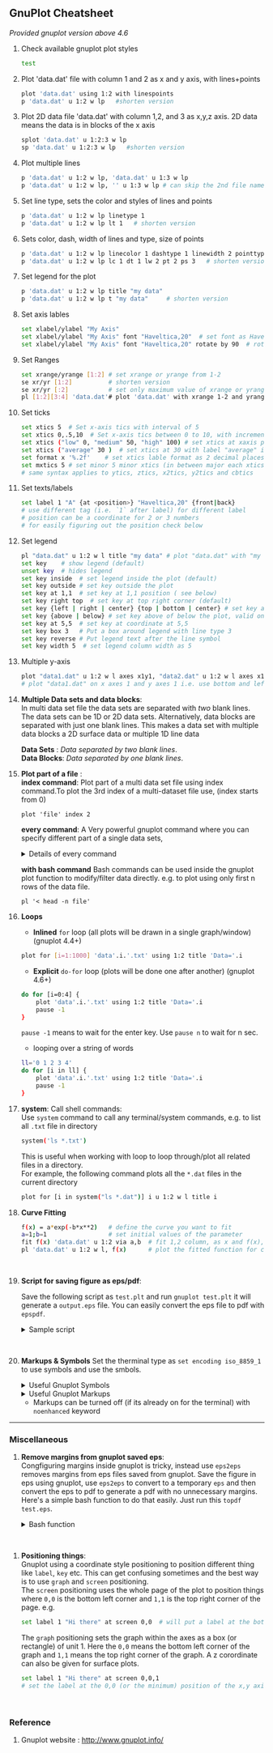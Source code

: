 ## GnuPlot Cheatsheet
_Provided gnuplot version above 4.6_


1. Check available gnuplot plot styles
    ```bash 
    test   
    ```

2. Plot 'data.dat' file with column 1 and 2 as x and y axis, with lines+points
    ```bash
    plot 'data.dat' using 1:2 with linespoints 
    p 'data.dat' u 1:2 w lp   #shorten version
    ```

3. Plot 2D data file 'data.dat' with column 1,2, and 3 as x,y,z axis. 2D data means the data is in blocks of the x axis
    ```bash
    splot 'data.dat' u 1:2:3 w lp  
    sp 'data.dat' u 1:2:3 w lp   #shorten version
    ```


4. Plot multiple lines
    ```bash
    p 'data.dat' u 1:2 w lp, 'data.dat' u 1:3 w lp
    p 'data.dat' u 1:2 w lp, '' u 1:3 w lp # can skip the 2nd file name if its the same as the first one
    ```


5. Set line type, sets the color and styles of lines and points
    ```bash
    p 'data.dat' u 1:2 w lp linetype 1  
    p 'data.dat' u 1:2 w lp lt 1   # shorten version
    ```

6. Sets color, dash, width of lines and type, size of points
    ```bash
    p 'data.dat' u 1:2 w lp linecolor 1 dashtype 1 linewidth 2 pointtype 2 pointsize 3 
    p 'data.dat' u 1:2 w lp lc 1 dt 1 lw 2 pt 2 ps 3   # shorten version
    ```

7. Set legend for the plot
    ```bash
    p 'data.dat' u 1:2 w lp title "my data"
    p 'data.dat' u 1:2 w lp t "my data"     # shorten version
    ```

8. Set axis lables
    ```bash
    set xlabel/ylabel "My Axis" 
    set xlabel/ylabel "My Axis" font "Haveltica,20"  # set font as Haveltica, with size 20
    set xlabel/ylabel "My Axis" font "Haveltica,20" rotate by 90  # rotate the label by 90 degree
    ```

9. Set Ranges
    ```bash
    set xrange/yrange [1:2] # set xrange or yrange from 1-2
    se xr/yr [1:2]          # shorten version
    se xr/yr [:2]           # set only maximum value of xrange or yrange
    pl [1:2][3:4] 'data.dat'# plot 'data.dat' with xrange 1-2 and yrange 3-4
    ```

10. Set ticks
    ```bash
    set xtics 5  # Set x-axis tics with interval of 5
    set xtics 0,.5,10  # Set x-axis tics between 0 to 10, with increment of 0.5
    set xtics ("low" 0, "medium" 50, "high" 100) # set xtics at xaxis position 0,50 and 100, with labels "low", "medium" and "high"
    set xtics ("average" 30 )  # set xtics at 30 with label "average" in addition to already existing tics
    set format x '%.2f'    # set xtics lable format as 2 decimal places
    set mxtics 5 # set minor 5 minor xtics (in between major each xtics)
    # same syntax applies to ytics, ztics, x2tics, y2tics and cbtics
    ```

11. Set texts/labels 
    ```bash
    set label 1 "A" {at <position>} "Haveltica,20" {front|back} 
    # use different tag (i.e. `1` after label) for different label
    # position can be a coordinate for 2 or 3 numbers
    # for easily figuring out the position check below
    ```


12. Set legend
    ```bash
    pl "data.dat" u 1:2 w l title "my data" # plot "data.dat" with "my data" as legend
    set key    # show legend (default)
    unset key  # hides legend
    set key inside  # set legend inside the plot (default)
    set key outside # set key outside the plot
    set key at 1,1  # set key at 1,1 position ( see below)
    set key right top  # set key at top right corner (default)
    set key {left | right | center} {top | bottom | center} # set key at any of there combination only valid for `inside`  mode
    set key {above | below} # set key above of below the plot, valid only for `outside` mode.
    set key at 5,5  # set key at coordinate at 5,5
    set key box 3   # Put a box around legend with line type 3
    set key reverse # Put legend text after the line symbol
    set key width 5  # set legend column width as 5
    ```



13. Multiple y-axis
    ```bash
    plot "data1.dat" u 1:2 w l axes x1y1, "data2.dat" u 1:2 w l axes x1y2 
    # plot "data1.dat" on x axes 1 and y axes 1 i.e. use bottom and left axes for x and y respectively, and use "data.dat" with right axes as y axes. All the ranges, labels etc for the 2nd y axes can be controlled with y2range and y2label
    ```




14. __Multiple Data sets and data blocks__:  
In multi data set file the data sets are separated with _two_ blank lines. The data sets can be 1D or 2D data sets. Alternatively, data blocks are separated with just one blank lines. This makes a data set with multiple data blocks a 2D surface data or multiple 1D line data  

    **Data Sets** : *Data separated by two blank lines*.  
    **Data Blocks**: *Data separated by one blank lines*.  


15. __Plot part of a file__ :  
    __index command__:
    Plot part of a multi data set file using index command.To plot the 3rd index of a multi-dataset file use, (index starts from 0)
    ```
    plot 'file' index 2
    ```

    __every command__: A Very powerful gnuplot command where you can specify different part of a single data sets,

    <details>	
    <summary> Details of every command </summary> 

    `every I:J:K:L:M:N`	  
    *    `I`	Line increment  
    *    `J`	Data block increment  
    *    `K`	The first line  
    *    `L`	The first data block  
    *    `M`	The last line  
    *    `N`	The last data block  

    __Samples:__  
    *   `every 2`	plot every 2 line  
    *   `every ::3`	plot from the 3-rd lines  
    *   `every ::3::5`	plot from the 3-rd to 5-th lines  
    *   `every ::0::0`	plot the first line only  
    *   `every 2::::6`	plot the 1,3,5,7-th lines  
    *   `every :2`	plot every 2 data block  
    *   `every :::5::8`	plot from 5-th to 8-th data blocks  
    *   `every :::5::5` plot 5-th data block
     </details>   



    __with bash command__
    Bash commands can be used inside the gnuplot plot function to modify/filter data directly. e.g. to plot using only first n rows of the data file.
    ```
    pl '< head -n file'
    ```


16. __Loops__
    * __Inlined__ `for` loop (all plots will be drawn in a single graph/window) (gnuplot 4.4+)
    ```bash
    plot for [i=1:1000] 'data'.i.'.txt' using 1:2 title 'Data='.i
    ```


    * __Explicit__ `do-for` loop (plots will be done one after another) (gnuplot 4.6+)
    ```bash
    do for [i=0:4] {
        plot 'data'.i.'.txt' using 1:2 title 'Data='.i
        pause -1
    }
    ```
    `pause -1` means to wait for the enter key. Use `pause n` to wait for n sec.

    * looping over a string of words
    ```bash
    ll='0 1 2 3 4'
    do for [i in ll] {
        plot 'data'.i.'.txt' using 1:2 title 'Data='.i
        pause -1
    }
    ```


17. __system__: Call shell commands:  
    Use `system` command to call any terminal/system commands, e.g. to list all `.txt` file in directory
    ```bash
    system('ls *.txt')
    ```
    This is useful when working with loop to loop through/plot all related files in a directory.   
    For example, the following command plots all the `*.dat` files in the current directory
    ```bash
    plot for [i in system("ls *.dat")] i u 1:2 w l title i
    ```



18. __Curve Fitting__

    ```bash
    f(x) = a*exp(-b*x**2)   # define the curve you want to fit
    a=1;b=1                 # set initial values of the parameter
    fit f(x) 'data.dat' u 1:2 via a,b  # fit 1,2 column, as x and f(x), of the file `data.dat` by varying the parameter `a`, `b`
    pl 'data.dat' u 1:2 w l, f(x)      # plot the fitted function for comparison, note `a`, `b` will be used as fitted parameter set
    ```

&nbsp;


19. __Script for saving figure as eps/pdf__:  

    Save the following script as `test.plt` and run `gnuplot test.plt` it will generate a `output.eps` file. You can easily convert the eps file to pdf with `epspdf`.


    <details>	
    <summary>Sample script</summary>

    ```bash
    set term postscript enhanced color 
    set encoding iso_8859_1

    set size 1.0,1.0
    # set hidden3d
    set nooffsets
    set xtic ("0"0,"{/Symbol p}/6"0.52,"{/Symbol p}/3"1.05,"{/Symbol p}/2"1.57) offset 0,-0.3 font ",20"
    set ytic ("0"0.0,"{/Symbol p}/2"1.57 , "{/Symbol p}"3.14, "3{/Symbol p}/2"4.71, "2{/Symbol p}"6.28) offset 0,-0.3 font ",20"
    set xlabel "{/Symbol q}" offset 1,-1 font ",20"
    set ylabel "{/Symbol p}" offset -1,-1 font ",20"
    set zlabel "u (eV) "rotate parallel offset 1,0 font ",18"
    set ztic 3
    set view 55,60
    set key font ",19"

    set key at screen 0.9,0.9


    set out "output.eps"
    sp [][][:20] 'data.dat' u 1:2:3 every 2 w l title "u_1"
    ```

    </details>


&nbsp;


20. __Markups & Symbols__
    Set the therminal type as `set encoding iso_8859_1` to use symbols and use the smbols. 
    <details>	
    <summary>  Useful Gnuplot Symbols  </summary>

    | Symbol      | GnuPlot symbol |Symbol  |GnuPlot symbol | 
    | ----------- | ----------- |---| ---| 
    | `Å` (angstrom)     | {\305}      |`°` (degree)   | {\260}       |
    |`α` (alpha)         |  {/Symbol a}    |`β` (beta)          |  {/Symbol b}    |
    |`χ` (chi)       |  {/Symbol c}|`δ`/`Δ` (delta)       |  {/Symbol d/D}    |
    |`ε` (epsilon)       |  {/Symbol e}   |`φ`/`Φ` (phi)         |  {/Symbol f/j/F}    |
    |`γ`/`Γ` (gamma)       |  {/Symbol g}  |`η` (eta)       |  {/Symbol h}|
    |`ι` (iota)          |  {/Symbol i}|`κ` (kappa)         |  {/Symbol k}|
    |`λ`/`Λ` (lambda)          |  {/Symbol l/L}|`μ` (mu)        |  {/Symbol m}    |
    |`ν` (nu)        |  {/Symbol n}|`π`/`Π` (pi)          |  {/Symbol p/P}    |
    |`θ`/`Θ` (theta)       |  {/Symbol q/Q}  |`ρ` (rho)       |  {/Symbol r}|
    |`σ`/`Σ` (sigma)       |  {/Symbol s/S}    |`τ` (tau)       |  {/Symbol t}    |
    |`υ` (upsilon)       |  {/Symbol u}|`ω`/`Ω` (omega)       |  {/Symbol w/W}|
    |`ξ`/`Ξ` (xi)          |  {/Symbol x/X}|`ψ`/`Ψ` (psi)         |  {/Symbol y}|
    |`ζ` (zeta)          |  {/Symbol z}|

    </details>  

    <details>	
    <summary>  Useful Gnuplot Markups  </summary> 

    | Markup      | GnuPlot command | Description|
    | ----------- | ----------- |-------|
    |    $a^x$    | a^x  |Superscript |
    |    $a_x$    | a_x  | Subscript|
    |    _abc_    | {/Times:Italic abc}  |Italic |
    |     __abc__    | {/Times:Bold=20 abc}  |Bold |
    |    $a^b_c$    | a@^b_c  |Align super and subscript |

     </details>   

    * Markups can be turned off (if its already on for the terminal) with `noenhanced` keyword




--- 

### Miscellaneous

1. __Remove margins from gnuplot saved eps__:  
    Congfiguring margins inside gnuplot is tricky, instead use `eps2eps` removes margins from eps files saved from gnuplot. Save the figure in eps using gnuplot, use `eps2eps` to convert to a temporary `eps` and then convert the eps to pdf to generate a pdf with no unnecessary margins. Here's a simple bash function to do that easily. Just run this `topdf test.eps`.

    <details>	
    <summary>Bash function</summary>

    ```bash
    topdf(){
        for file in $@; do
            echo $file
            tmpFile=$(mktemp).eps
            eps2eps $file $tmpFile
            epspdf $tmpFile "${file%.*}".pdf
        done
    }
    ```
    </details>


&nbsp;


1. __Positioning things__:  
    Gnuplot using a coordinate style positioning to position different thing like `label`, `key` etc. This can get confusing sometimes and the best way is to use `graph` and `screen` positioning.   
    The `screen` positioning uses the whole page of the plot to position things where `0,0` is the bottom left corner and `1,1` is the top right corner of the page. e.g.

    ```bash
    set label 1 "Hi there" at screen 0,0  # will put a label at the bottom left corner of the page
    ```

    The `graph` positioning sets the graph within the axes as a box (or rectangle) of unit 1. Here the `0,0` means the bottom left corner of the graph and `1,1` means the top right corner of the graph. A z corordinate can also be given for surface plots.
    ```bash
    set label 1 "Hi there" at screen 0,0,1  
    # set the label at the 0,0 (or the minimum) position of the x,y axis and highest postion of the z axis
    ```

&nbsp;

### Reference
1. Gnuplot website : http://www.gnuplot.info/